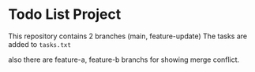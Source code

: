 # Todo List Project

This repository contains 2 branches (main, feature-update)
The tasks are added to `tasks.txt`


also there are feature-a, feature-b branchs for showing merge conflict.

